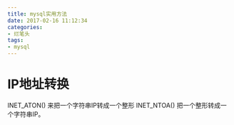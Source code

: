 ```yaml
---
title: mysql实用方法
date: 2017-02-16 11:12:34
categories:
- 烂笔头
tags:
- mysql
---
```

# IP地址转换
INET_ATON() 来把一个字符串IP转成一个整形 INET_NTOA() 把一个整形转成一个字符串IP。
